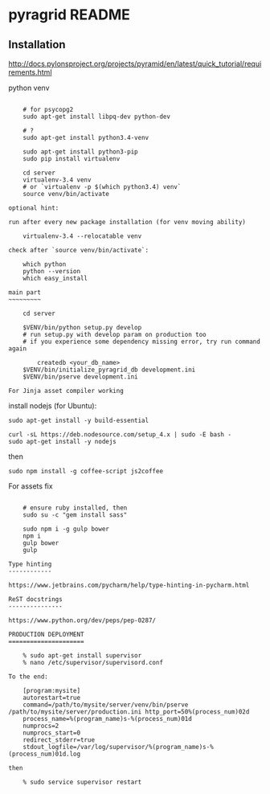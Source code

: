 pyragrid README
===============

Installation
------------

http://docs.pylonsproject.org/projects/pyramid/en/latest/quick_tutorial/requirements.html

python venv
~~~~~~~~~~~

    # for psycopg2
    sudo apt-get install libpq-dev python-dev

    # ?
    sudo apt-get install python3.4-venv

    sudo apt-get install python3-pip
    sudo pip install virtualenv

    cd server
    virtualenv-3.4 venv
    # or `virtualenv -p $(which python3.4) venv`
    source venv/bin/activate

optional hint:

run after every new package installation (for venv moving ability)

    virtualenv-3.4 --relocatable venv

check after `source venv/bin/activate`:

	which python
	python --version
	which easy_install

main part
~~~~~~~~~

	cd server

	$VENV/bin/python setup.py develop
	# run setup.py with develop param on production too
	# if you experience some dependency missing error, try run command again

        createdb <your_db_name>
	$VENV/bin/initialize_pyragrid_db development.ini
	$VENV/bin/pserve development.ini

For Jinja asset compiler working
~~~~~~~~~~~~~~~~~~~~~~~~~~~~~~~~

install nodejs (for Ubuntu):

    sudo apt-get install -y build-essential

    curl -sL https://deb.nodesource.com/setup_4.x | sudo -E bash -
    sudo apt-get install -y nodejs

then

    sudo npm install -g coffee-script js2coffee

For assets fix
~~~~~~~~~~~~~~

    # ensure ruby installed, then
    sudo su -c "gem install sass"

    sudo npm i -g gulp bower
    npm i
    gulp bower
    gulp

Type hinting
------------

https://www.jetbrains.com/pycharm/help/type-hinting-in-pycharm.html

ReST docstrings
---------------

https://www.python.org/dev/peps/pep-0287/

PRODUCTION DEPLOYMENT
=====================

    % sudo apt-get install supervisor
    % nano /etc/supervisor/supervisord.conf

To the end:

    [program:mysite]
    autorestart=true
    command=/path/to/mysite/server/venv/bin/pserve /path/to/mysite/server/production.ini http_port=50%(process_num)02d
    process_name=%(program_name)s-%(process_num)01d
    numprocs=2
    numprocs_start=0
    redirect_stderr=true
    stdout_logfile=/var/log/supervisor/%(program_name)s-%(process_num)01d.log

then

    % sudo service supervisor restart

